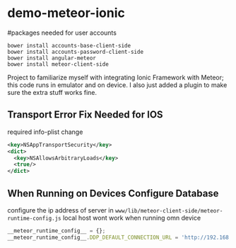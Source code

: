 # demo-meteor-ionic 

#packages needed for user accounts

```Console
bower install accounts-base-client-side
bower install accounts-password-client-side
bower install angular-meteor
bower install meteor-client-side
```

Project to familiarize myself with integrating Ionic Framework with Meteor; this code runs in emulator and on device.
I also just added a plugin to make sure the extra stuff works fine.

## Transport Error Fix Needed for IOS

required info-plist change

```XML
<key>NSAppTransportSecurity</key>
<dict>
  <key>NSAllowsArbitraryLoads</key>
  <true/>
</dict>
```

## When Running on Devices Configure Database

configure the ip address of server in `www/lib/meteor-client-side/meteor-runtime-config.js` local host wont work when running omn device

```Javascript
__meteor_runtime_config__ = {};
__meteor_runtime_config__.DDP_DEFAULT_CONNECTION_URL = 'http://192.168.1.5:3000';
```

